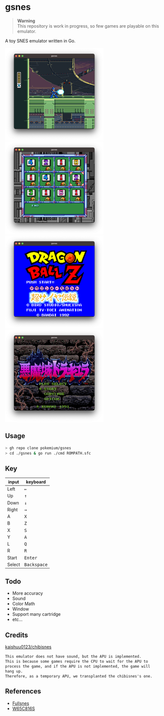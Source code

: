 # gsnes

>**Warning**  
> This repository is work in progress, so few games are playable on this emulator.

A toy SNES emulator written in Go.

<img src="./images/MegamanX_0.png" width="320" /> <img src="./images/MegamanX_1.png" width="320" /><br/>
<img src="./images/DBZ.png" width="320" /> <img src="./images/Castlevania.png" width="320" />

## Usage

```sh
> gh repo clone pokemium/gsnes
> cd ./gsnes & go run ./cmd ROMPATH.sfc
```

## Key

| input                | keyboard             |
| -------------------- | -------------------- |
| Left                 | <kbd>&larr;</kbd>    |
| Up                   | <kbd>&uarr;</kbd>    |
| Down                 | <kbd>&darr;</kbd>    |
| Right                | <kbd>&rarr;</kbd>    |
| A                    | <kbd>X</kbd>         |
| B                    | <kbd>Z</kbd>         |
| X                    | <kbd>S</kbd>         |
| Y                    | <kbd>A</kbd>         |
| L                    | <kbd>Q</kbd>         |
| R                    | <kbd>R</kbd>         |
| Start                | <kbd>Enter</kbd>     |
| Select               | <kbd>Backspace</kbd> |

## Todo

- More accuracy
- Sound
- Color Math
- Window
- Support many cartridge
- etc...

## Credits

[kaishuu0123/chibisnes](https://github.com/kaishuu0123/chibisnes)

```
This emulator does not have sound, but the APU is implemented.
This is because some games require the CPU to wait for the APU to process the game, and if the APU is not implemented, the game will hang up.
Therefore, as a temporary APU, we transplanted the chibisnes's one.
```

## References

- [Fullsnes](https://problemkaputt.de/fullsnes.htm)
- [W65C816S](https://www.westerndesigncenter.com/wdc/documentation/w65c816s.pdf)
